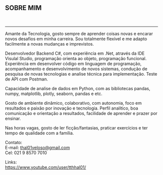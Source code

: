 <h2> SOBRE MIM </h2><br>

<hr color="yellow">
<p>
  Amante da Tecnologia, gosto sempre de aprender coisas novas e encarar novos desafios em minha carreira. Sou totalmente flexível e me adapto facilmente a novas mudanças e       imprevistos.
</p>
<p>Desenvolvedor Backend C#, com experiência em .Net, através da IDE Visulal Studio, programação orienta ao objeto, programação funcional. Experiência em desenvolver código em linguagem de programação, acompanhamento e desenvolvimento de novos sistemas, condução de pesquisa de novas tecnologias e analise técnica para implementação. Teste de API com Postman.</p>
<p>Capacidade de analise de dados em Python, com as bibliotecas pandas, numpy, matplotlib, plotly, seaborn, pandas e etc.</p>
<p>Gosto de ambiente dinâmico, colaborativo, com autonomia, foco em resultados e paixão por inovação e tecnologia. Perfil analítico, boa comunicação e orientação a resultados, facilidade de aprender e prazer por ensinar.</p>
<p>Nas horas vagas, gosto de ler ficção/fantasias, praticar exercícios e ter tempo de qualidade com a família.</p>





Contato:<br>
E-mail: thal01veloso@gmail.com<br>
Cel: 021 9 8570 7010<br>

Links:<br>
https://www.youtube.com/user/tthhal01/

